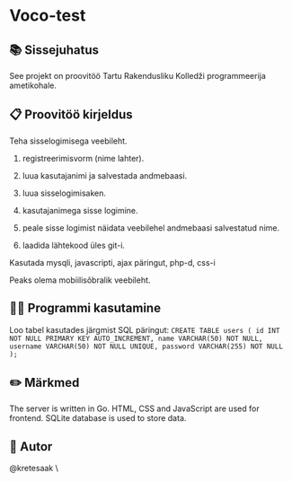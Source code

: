 # Voco-test

## 📚 Sissejuhatus
See projekt on proovitöö Tartu Rakendusliku Kolledži programmeerija ametikohale.

## 📋 Proovitöö kirjeldus

Teha sisselogimisega veebileht.

1. registreerimisvorm (nime lahter).

2. luua kasutajanimi ja salvestada andmebaasi.

3. luua sisselogimisaken.

4. kasutajanimega sisse logimine.

5. peale sisse logimist näidata veebilehel andmebaasi salvestatud nime.

6. laadida lähtekood üles git-i.

Kasutada mysqli, javascripti, ajax päringut, php-d, css-i

Peaks olema mobiilisõbralik veebileht.

## 🏃‍♂️ Programmi kasutamine

Loo tabel kasutades järgmist SQL päringut:
`
CREATE TABLE users (
    id INT NOT NULL PRIMARY KEY AUTO_INCREMENT,
    name VARCHAR(50) NOT NULL,
    username VARCHAR(50) NOT NULL UNIQUE,
    password VARCHAR(255) NOT NULL
);
`

## ✏️ Märkmed
The server is written in Go. HTML, CSS and JavaScript are used for frontend. SQLite database is used to store data.

## 🤴 Autor
@kretesaak \

